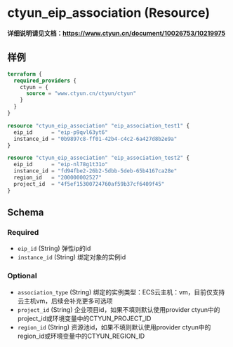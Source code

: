 # ctyun_eip_association (Resource)
**详细说明请见文档：https://www.ctyun.cn/document/10026753/10219975**



## 样例

```terraform
terraform {
  required_providers {
    ctyun = {
      source = "www.ctyun.cn/ctyun/ctyun"
    }
  }
}

resource "ctyun_eip_association" "eip_association_test1" {
  eip_id      = "eip-p9qvl63yt6"
  instance_id = "0b9897c8-ff01-42b4-c4c2-6a427d8b2e9a"
}

resource "ctyun_eip_association" "eip_association_test2" {
  eip_id      = "eip-nl78g1t31o"
  instance_id = "fd94fbe2-26b2-5dbb-5deb-65b4167ca28e"
  region_id   = "200000002527"
  project_id  = "4f5ef15300724760af59b37cf6409f45"
}
```

<!-- schema generated by tfplugindocs -->
## Schema

### Required

- `eip_id` (String) 弹性ip的id
- `instance_id` (String) 绑定对象的实例id

### Optional

- `association_type` (String) 绑定的实例类型：ECS云主机：vm，目前仅支持云主机vm，后续会补充更多可选项
- `project_id` (String) 企业项目id，如果不填则默认使用provider ctyun中的project_id或环境变量中的CTYUN_PROJECT_ID
- `region_id` (String) 资源池id，如果不填则默认使用provider ctyun中的region_id或环境变量中的CTYUN_REGION_ID